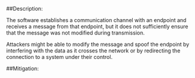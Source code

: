 ##Description:

The software establishes a communication channel with an endpoint and receives a message from that endpoint, but it does not sufficiently ensure that the message was not modified during transmission.

Attackers might be able to modify the message and spoof the endpoint by interfering with the data as it crosses the network or by redirecting the connection to a system under their control.

##Mitigation:
